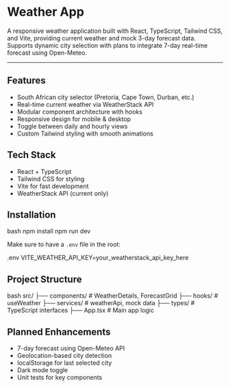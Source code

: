 # Weather App

A responsive weather application built with React, TypeScript, Tailwind CSS, and Vite, providing current weather and mock 3-day forecast data. Supports dynamic city selection with plans to integrate 7-day real-time forecast using Open-Meteo.

---

## Features

* South African city selector (Pretoria, Cape Town, Durban, etc.)
* Real-time current weather via WeatherStack API
* Modular component architecture with hooks
* Responsive design for mobile & desktop
* Toggle between daily and hourly views
* Custom Tailwind styling with smooth animations



## Tech Stack

* React + TypeScript
* Tailwind CSS for styling
* Vite for fast development
* WeatherStack API (current only)




## Installation

bash
npm install
npm run dev


Make sure to have a `.env` file in the root:

.env
VITE_WEATHER_API_KEY=your_weatherstack_api_key_here



## Project Structure

bash
src/
├── components/         # WeatherDetails, ForecastGrid
├── hooks/              # useWeather
├── services/           # weatherApi, mock data
├── types/              # TypeScript interfaces
├── App.tsx             # Main app logic




## Planned Enhancements

* 7-day forecast using Open-Meteo API
* Geolocation-based city detection
* localStorage for last selected city
* Dark mode toggle
* Unit tests for key components

